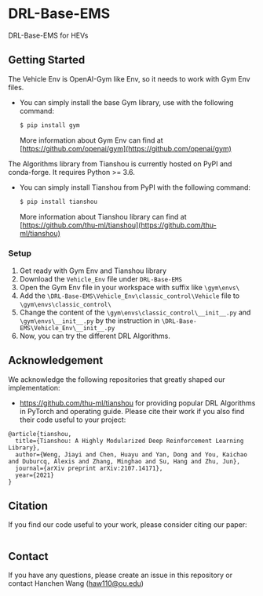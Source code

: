 # DRL-Base-EMS
DRL-Base-EMS for HEVs

<!-- GETTING STARTED -->
## Getting Started

The Vehicle Env is OpenAI-Gym like Env, so it needs to work with Gym Env files.

* You can simply install the base Gym library, use with the following command:
  ```sh
  $ pip install gym
  ```
  More information about Gym Env can find at [https://github.com/openai/gym](https://github.com/openai/gym)

The Algorithms library from Tianshou is currently hosted on PyPI and conda-forge. It requires Python >= 3.6.

* You can simply install Tianshou from PyPI with the following command:
  ```sh
  $ pip install tianshou
  ```
  More information about Tianshou library can find at [https://github.com/thu-ml/tianshou](https://github.com/thu-ml/tianshou)

### Setup

1. Get ready with Gym Env and Tianshou library
2. Download the `Vehicle_Env` file under `DRL-Base-EMS`
3. Open the Gym Env file in your workspace with suffix like `\gym\envs\`
4. Add the `\DRL-Base-EMS\Vehicle_Env\classic_control\Vehicle` file to `\gym\envs\classic_control\`
5. Change the content of the `\gym\envs\classic_control\__init__.py` and `\gym\envs\__init__.py` by the instruction in `\DRL-Base-EMS\Vehicle_Env\__init__.py`
6. Now, you can try the different DRL Algorithms.

## Acknowledgement
We acknowledge the following repositories that greatly shaped our implementation:
- https://github.com/thu-ml/tianshou for providing popular DRL Algorithms in PyTorch and operating guide. 
Please cite their work if you also find their code useful to your project:
```
@article{tianshou,
  title={Tianshou: A Highly Modularized Deep Reinforcement Learning Library},
  author={Weng, Jiayi and Chen, Huayu and Yan, Dong and You, Kaichao and Duburcq, Alexis and Zhang, Minghao and Su, Hang and Zhu, Jun},
  journal={arXiv preprint arXiv:2107.14171},
  year={2021}
}
```

## Citation
If you find our code useful to your work, please consider citing our paper:
```
```

## Contact
If you have any questions, please create an issue in this repository or contact Hanchen Wang (haw110@ou.edu)

